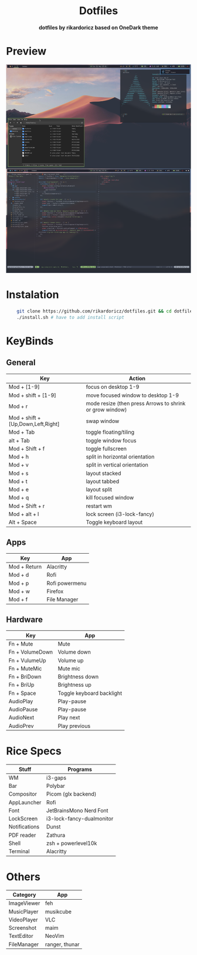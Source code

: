 <h1 align="center">Dotfiles</h1>
<h4 align="center">dotfiles by rikardoricz based on OneDark theme</h4>

# Preview
![preview image](https://github.com/rikardoricz/dotfiles/blob/master/preview.png?raw=true)

# Instalation
```bash
    git clone https://github.com/rikardoricz/dotfiles.git && cd dotfiles
    ./install.sh # have to add install script
```

# KeyBinds
## General
| Key | Action |
| --- | -------- |
| Mod + [1-9] | focus on desktop 1-9 |
| Mod + shift + [1-9] | move focused window to desktop 1-9 |
| Mod + r | mode resize (then press Arrows to shrink or grow window) |
| Mod + shift + [Up,Down,Left,Right] | swap window |
| Mod + Tab | toggle floating/tiling |
| alt + Tab | toggle window focus |
| Mod + Shift + f | toggle fullscreen |
| Mod + h | split in horizontal orientation |
| Mod + v | split in vertical orientation |
| Mod + s | layout stacked |
| Mod + t | layout tabbed |
| Mod + e | layout split |
| Mod + q | kill focused window |
| Mod + Shift + r | restart wm | 
| Mod + alt + l | lock screen (i3-lock-fancy) |
| Alt + Space | Toggle keyboard layout |

## Apps
| Key | App |
| --- | -------- |
| Mod + Return | Alacritty |
| Mod + d | Rofi |
| Mod + p | Rofi powermenu |
| Mod + w | Firefox |
| Mod + f | File Manager |

## Hardware
| Key | App |
| --- | -------- |
| Fn + Mute | Mute |
| Fn + VolumeDown | Volume down |
| Fn + VulumeUp | Volume up |
| Fn + MuteMic | Mute mic |
| Fn + BriDown | Brightness down |
| Fn + BriUp | Brightness up |
| Fn + Space | Toggle keyboard backlight |
| AudioPlay | Play-pause |
| AudioPause | Play-pause |
| AudioNext | Play next |
| AudioPrev | Play previous |

# Rice Specs
| Stuff | Programs |
| ----- | -------- |
| WM | i3-gaps |
| Bar | Polybar |
| Compositor | Picom (glx backend) |
| AppLauncher | Rofi |
| Font | JetBrainsMono Nerd Font |
| LockScreen | i3-lock-fancy-dualmonitor |
| Notifications | Dunst |
| PDF reader | Zathura |
| Shell | zsh + powerlevel10k |
| Terminal | Alacritty |

# Others
| Category | App |
| -------- | --- |
| ImageViewer | feh |
| MusicPlayer | musikcube |
| VideoPlayer | VLC |
| Screenshot | maim |
| TextEditor | NeoVim |
| FileManager | ranger, thunar |
